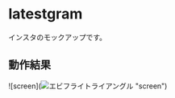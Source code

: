 # latestgram
インスタのモックアップです。

## 動作結果
![screen](![エビフライトライアングル](http://i.imgur.com/Jjwsc.jpg "サンプル") "screen")
